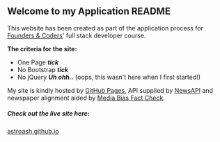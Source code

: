 ## Welcome to my Application README


This website has been created as part of the application process for [Founders &amp; Coders](http://www.foundersandcoders.com/)' full stack developer course.

**The criteria for the site:**
* One Page **_tick_**
* No Bootstrap **_tick_**
* No jQuery **_Uh ohh.._** (oops, this wasn't here when I first started!)

My site is kindly hosted by [GitHub Pages](https://pages.github.com/), API supplied by [NewsAPI](https://newsapi.org/) and newspaper alignment aided by [Media Bias Fact Check](https://mediabiasfactcheck.com/).

##### Check out the live site here:
[astroash.github.io](astroash.github.io)
